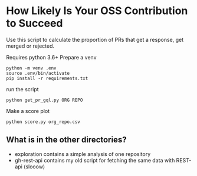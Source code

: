# How Likely Is Your OSS Contribution to Succeed
Use this script to calculate the proportion of PRs that get a response, get merged or rejected.

Requires python 3.6+
Prepare a venv
```shell
python -m venv .env
source .env/bin/activate
pip install -r requirements.txt
```

run the script
```shell
python get_pr_gql.py ORG REPO
```
Make a score plot
```shell
python score.py org_repo.csv
```

## What is in the other directories?
- exploration contains a simple analysis of one repository
- gh-rest-api contains my old script for fetching the same data with REST-api (slooow)
